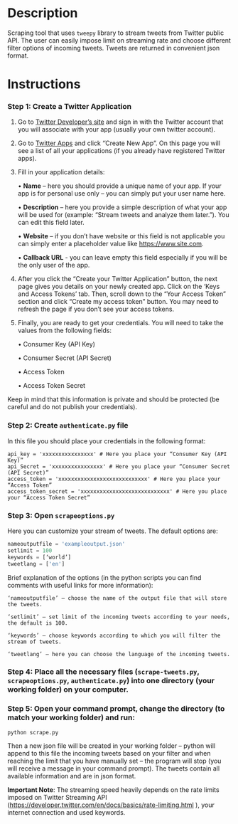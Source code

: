 # Description
Scraping tool that uses `tweepy` library to stream tweets from Twitter public API. The user can easily impose limit on streaming rate and choose different filter options of incoming tweets. Tweets are returned in convenient json format.
# Instructions
### Step 1: Create a Twitter Application
1.	Go to [Twitter Developer’s site](https://developer.twitter.com/) and sign in with the Twitter account that you will associate with your app (usually your own twitter account).
2.	Go to [Twitter Apps](https://apps.twitter.com/) and click ‘’Create New App”. On this page you will see a list of all your applications (if you already have registered Twitter apps).
3.	Fill in your application details:
	
	•	**Name** – here you should provide a unique name of your app. If your app is for personal use only – you can simply put your user name here. 
	
	•	**Description** – here you provide a simple description of what your app will be used for (example: “Stream tweets and analyze them later.”). You can edit this field later.  
	
	•	**Website** – if you don’t have website or this field is not applicable you can simply enter a placeholder value like https://www.site.com.
	
	•	**Callback URL** - you can leave empty this field especially if you will be the only user of the app.
	
4.	After you click the “Create your Twitter Application” button, the next page gives you details on your newly created app. Click on the ‘Keys and Access Tokens’ tab. Then, scroll down to the “Your Access Token” section and click “Create my access token” button. You may need to refresh the page if you don’t see your access tokens.
5.	Finally, you are ready to get your credentials. You will need to take the values from the following fields:
	
	•	Consumer Key (API Key)
	
	•	Consumer Secret (API Secret)
	
	•	Access Token
	
	•	Access Token Secret
	
Keep in mind that this information is private and should be protected (be careful and do not publish your credentials). 
### Step 2: Create `authenticate.py` file
In this file you should place your credentials in the following format:
```
api_key = 'xxxxxxxxxxxxxxxx' # Here you place your “Consumer Key (API Key)”
api_Secret = 'xxxxxxxxxxxxxxxx' # Here you place your “Consumer Secret (API Secret)”
access_token = 'xxxxxxxxxxxxxxxxxxxxxxxxxxxx' # Here you place your “Access Token”
access_token_secret = 'xxxxxxxxxxxxxxxxxxxxxxxxxxxx' # Here you place your “Access Token Secret”
```
### Step 3: Open `scrapeoptions.py` 
Here you can customize your stream of tweets. The default options are:
```python
nameoutputfile = 'exampleoutput.json'
setlimit = 100
keywords = [‘world’]
tweetlang = ['en']  
```
Brief explanation of the options (in the python scripts you can find comments with useful links for more information):
	
	‘nameoutputfile’ – choose the name of the output file that will store the tweets.
	
	‘setlimit’ – set limit of the incoming tweets according to your needs, the default is 100.
	
	‘keywords’ – choose keywords according to which you will filter the stream of tweets. 
	
	‘tweetlang’ – here you can choose the language of the incoming tweets. 
	
### Step 4: Place all the necessary files (`scrape-tweets.py`, `scrapeoptions.py`, `authenticate.py`) into one directory (your working folder) on your computer. 
### Step 5: Open your command prompt, change the directory (to match your working folder) and run:
```
python scrape.py
```
Then a new json file will be created in your working folder – python will append to this file the incoming tweets based on your filter and when reaching the limit that you have manually set – the program will stop (you will receive a message in your command prompt). 
The tweets contain all available information and are in json format. 

**Important Note**: The streaming speed heavily depends on the rate limits imposed on Twitter Streaming API (https://developer.twitter.com/en/docs/basics/rate-limiting.html ), your internet connection and used keywords.

